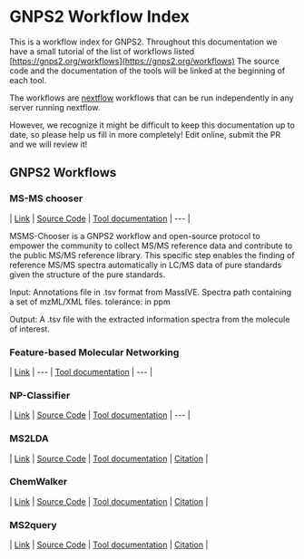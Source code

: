 # GNPS2 Workflow Index

This is a workflow index for GNPS2. Throughout this documentation we have a small tutorial of the list of workflows listed [https://gnps2.org/workflows](https://gnps2.org/workflows)
The source code and the documentation of the tools will be linked at the beginning of each tool. 

The workflows are [nextflow](https://www.nextflow.io/docs/latest/getstarted.html) workflows that can be run independently in any server running nextflow. 

However, we recognize it might be difficult to keep this documentation up to date, so please help us fill in more completely! Edit online, submit the PR and we will review it!

## GNPS2 Workflows

### MS-MS chooser
| [Link](https://gnps2.org/workflowinput?workflowname=msms_choser_nextflow_workflow) | [Source Code](https://github.com/albertogilf/nextflow_msms-choser) | [Tool documentation](https://ccms-ucsd.github.io/GNPSDocumentation/msmschooser/) | ---  |

MSMS-Chooser is a GNPS2 workflow and open-source protocol to empower the community to collect MS/MS reference data and contribute to the public MS/MS reference library. 
This specific step enables the finding of reference MS/MS spectra automatically in LC/MS data of pure standards given the structure of the pure standards. 

Input:
Annotations file in .tsv format from MassIVE. 
Spectra path containing a set of mzML/XML files. 
tolerance: in ppm

Output: 
A .tsv file with the extracted information spectra from the molecule of interest. 


### Feature-based Molecular Networking
| [Link](https://gnps2.org/workflowinput?workflowname=feature_based_molecular_networking_workflow) | --- | [Tool documentation](https://ccms-ucsd.github.io/GNPSDocumentation/featurebasedmolecularnetworking/) | ---  |


### NP-Classifier
| [Link](https://gnps2.org/workflowinput?workflowname=NP_Classifier_nextflow_workflow) | [Source Code](https://github.com/albertogilf/nextflow_NP-Classifier) | [Tool documentation](https://github.com/albertogilf/nextflow_NP-Classifier) | ---  |


### MS2LDA
| [Link](https://gnps2.org/workflowinput?workflowname=ms2lda_nextflow_workflow) | [Source Code](https://github.com/glasgowcompbio/pySubstructures) | [Tool documentation](https://ms2lda.org/user_guide/) | [Citation](https://academic.oup.com/bioinformatics/article/34/2/317/4158166)  |


### ChemWalker
| [Link](https://gnps2.org/workflowinput?workflowname=chemwalker_nextflow_workflow) | [Source Code](https://github.com/computational-chemical-biology/ChemWalker/tree/master) | [Tool documentation](chemwalker_doc.md) | [Citation](https://academic.oup.com/bioinformatics/article/39/3/btad078/7067745?login=true)  |


### MS2query
| [Link](https://gnps2.org/workflowinput?workflowname=ms2query_nextflow_workflow) | [Source Code](https://github.com/iomega/ms2query/tree/main) | [Tool documentation](ms2query_doc.md) | [Citation](https://www.nature.com/articles/s41467-023-37446-4)  |

